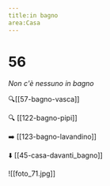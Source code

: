 ```yaml
---
title:in bagno
area:Casa
---
```

# 56
_Non c'è nessuno in bagno_

🔍[[57-bagno-vasca]]

🔍 [[122-bagno-pipi]]

➡️ [[123-bagno-lavandino]]

⬇️ [[45-casa-davanti_bagno]]

![[foto_71.jpg]]